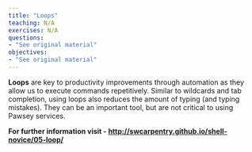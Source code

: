 ```yaml
---
title: "Loops"
teaching: N/A
exercises: N/A
questions:
- "See original material"
objectives:
- "See original material"
---
```


**Loops** are key to productivity improvements through automation as they allow us to execute
commands repetitively. Similar to wildcards and tab completion, using loops also reduces the
amount of typing (and typing mistakes).  They can be an important tool, but are not critical to using Pawsey services.

**For further information visit - http://swcarpentry.github.io/shell-novice/05-loop/**
